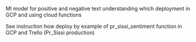 Ml model for positive and negative text understanding which deployment in GCP and using cloud functions



See instruction how deploy by example of pr_sissi_sentiment function in GCP and Trello (Pr_Sissi production)
